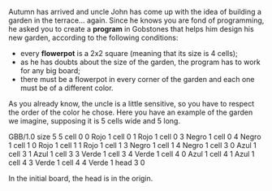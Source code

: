 Autumn has arrived and uncle John has come up with the idea of building a garden in the terrace… again.
Since he knows you are fond of programming, he asked you to create a **program** in Gobstones that helps him design his new garden, according to the following conditions:

* every **flowerpot** is a 2x2 square (meaning that its size is 4 cells);
* as he has doubts about the size of the garden, the program has to work for any big board;
* there must be a flowerpot in every corner of the garden and each one must be of a different color.

As you already know, the uncle is a little sensitive, so you have to respect the order of the color he chose.
Here you have an example of the garden we imagine, supposing it is 5 cells wide and 5 long.

<gs-board>
  GBB/1.0
    size 5 5
    cell 0 0 Rojo 1
    cell 0 1 Rojo 1
    cell 0 3 Negro 1
    cell 0 4 Negro 1
    cell 1 0 Rojo 1
    cell 1 1 Rojo 1
    cell 1 3 Negro 1
    cell 1 4 Negro 1
    cell 3 0 Azul 1
    cell 3 1 Azul 1
    cell 3 3 Verde 1
    cell 3 4 Verde 1
    cell 4 0 Azul 1
    cell 4 1 Azul 1
    cell 4 3 Verde 1
    cell 4 4 Verde 1
    head 3 0
</gs-board>

In the initial board, the head is in the origin.
